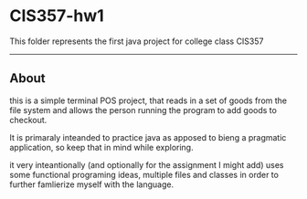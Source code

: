 # CIS357-hw1
This folder represents the first java project for college class CIS357

---

## About

this is a simple terminal POS project, that reads in a set of goods from
the file system and allows the person running the program to add goods to
checkout.

It is primaraly inteanded to practice java as apposed to bieng a pragmatic
application, so keep that in mind while exploring.

it very inteantionally (and optionally for the assignment I might add) 
uses some functional programing ideas, multiple files
and classes in order to further famlierize myself with the language.

